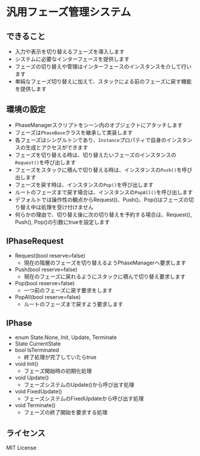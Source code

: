 # 汎用フェーズ管理システム

## できること
- 入力や表示を切り替えるフェーズを導入します
- システムに必要なインターフェースを提供します
- フェーズの切り替えや管理はインターフェースのインスタンスを介して行います
- 単純なフェーズ切り替えに加えて、スタックによる前のフェーズに戻す機能を提供します

## 環境の設定
- PhaseManagerスクリプトをシーン内のオブジェクトにアタッチします
- フェーズは`PhaseBase`クラスを継承して実装します
- 各フェーズはシングルトンであり、`Instance`プロパティで自身のインスタンスの生成とアクセスができます
- フェーズを切り替える時は、切り替えたいフェーズのインスタンスの`Request()`を呼び出します
- フェーズをスタックに積んで切り替える時は、インスタンスの`Push()`を呼び出します
- フェーズを戻す時は、インスタンスの`Pop()`を呼び出します
- ルートのフェーズまで戻す場合は、インスタンスの`PopAll()`を呼び出します
- デフォルトでは操作性の観点からRequest()、Push()、Pop()はフェーズの切り替え中は処理を受け付けません
- 何らかの理由で、切り替え後に次の切り替えを予約する場合は、Request(), Push(), Pop()の引数にtrueを設定します

## IPhaseRequest
- Request(bool reserve=false)
  - 現在の階層のフェーズを切り替えるようPhaseManagerへ要求します
- Push(bool reserve=false)
  - 現在のフェーズに戻れるようにスタックに積んで切り替え要求します
- Pop(bool reserve=false)
  - 一つ前のフェーズに戻す要求をします
- PopAll(bool reserve=false)
  - ルートのフェーズまで戻すよう要求します

## IPhase
- enum State.None, Init, Update, Terminate
- State CurrentState
- bool IsTerminated
  - 終了処理が完了していたらtrue
- void Init()
  - フェーズ開始時の初期化処理
- void Update()
  - フェーズシステムのUpdate()から呼び出す処理
- void FixedUpdate()
  - フェーズシステムのFixedUpdateから呼び出す処理
- void Terminate()
  - フェーズの終了開始を要求する処理

## ライセンス
MIT License
